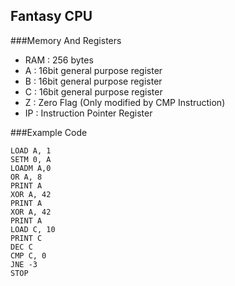 Fantasy CPU
------------

###Memory And Registers

* RAM : 256 bytes
* A : 16bit general purpose register
* B : 16bit general purpose register
* C : 16bit general purpose register
* Z : Zero Flag (Only modified by CMP Instruction)
* IP : Instruction Pointer Register

###Example Code


```text
LOAD A, 1
SETM 0, A
LOADM A,0
OR A, 8
PRINT A
XOR A, 42
PRINT A
XOR A, 42
PRINT A
LOAD C, 10
PRINT C
DEC C
CMP C, 0
JNE -3
STOP
```
